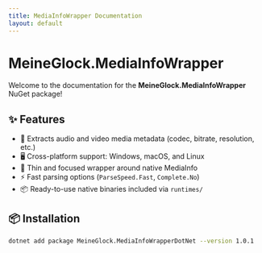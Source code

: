 ```yaml
---
title: MediaInfoWrapper Documentation
layout: default
---
```


# MeineGlock.MediaInfoWrapper

Welcome to the documentation for the **MeineGlock.MediaInfoWrapper** NuGet package!

## ✨ Features

- 🎥 Extracts audio and video media metadata (codec, bitrate, resolution, etc.)
- 🖥️ Cross-platform support: Windows, macOS, and Linux
- 🔁 Thin and focused wrapper around native MediaInfo
- ⚡ Fast parsing options (`ParseSpeed.Fast`, `Complete.No`)
- 📦 Ready-to-use native binaries included via `runtimes/`

## 📦 Installation

```bash
dotnet add package MeineGlock.MediaInfoWrapperDotNet --version 1.0.1
